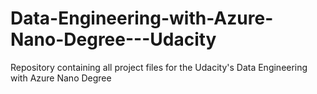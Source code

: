 # Data-Engineering-with-Azure-Nano-Degree---Udacity
Repository containing all project files for the Udacity's Data Engineering with Azure Nano Degree
